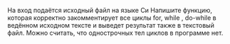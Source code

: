 На вход подаётся исходный файл на языке Си
Напишите функцию, которая корректно закомментирует все циклы for, while , do-while в ведённом исходном тексте и выведет результат также в текстовый файл. Можно считать, что однострочных тел циклов в программе нет.

